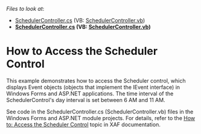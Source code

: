 <!-- default file list -->
*Files to look at*:

* [SchedulerController.cs](./CS/HowToAccessSchedulerControl.Module.Web/SchedulerController.cs) (VB: [SchedulerController.vb](./VB/HowToAccessSchedulerControl.Module.Web/SchedulerController.vb))
* **[SchedulerController.cs](./CS/HowToAccessSchedulerControl.Module.Win/SchedulerController.cs) (VB: [SchedulerController.vb](./VB/HowToAccessSchedulerControl.Module.Win/SchedulerController.vb))**
<!-- default file list end -->
# How to Access the Scheduler Control


<p>This example demonstrates how to access the Scheduler control, which displays Event objects (objects that implement the IEvent interface) in Windows Forms and ASP.NET applications. The time interval of the SchedulerControl's day interval is set between 6 AM and 11 AM.</p><p>See code in the SchedulerController.cs (SchedulerController.vb) files in the Windows Forms and ASP.NET module projects. For details, refer to the <a href="http://documentation.devexpress.com/#Xaf/CustomDocument2814">How to: Access the Scheduler Control</a> topic in XAF documentation.</p>

<br/>


